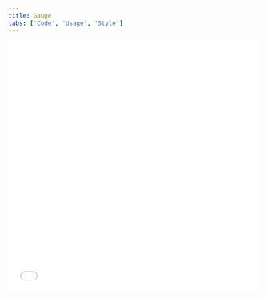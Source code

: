 ```yaml
---
title: Gauge
tabs: ['Code', 'Usage', 'Style']
---
```


<grid-wrapper>
<iframe height='500' scrolling='no' title='Gauge Graph' src='//codepen.io/team/carbon/embed/wqyPGz/?height=300&theme-id=30962&default-tab=result&embed-version=2' frameBorder='no' allowtransparency='true' allowFullScreen={true} style='width: 100%;'>See the Pen <a href='https://codepen.io/team/carbon/pen/wqyPGz/'>Gauge Graph</a> by Carbon Design System (<a href='https://codepen.io/carbon'>@carbon</a>) on <a href='https://codepen.io'>CodePen</a>.
</iframe>
</grid-wrapper>

